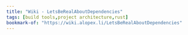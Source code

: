 ```yaml
---
title: "Wiki - LetsBeRealAboutDependencies"
tags: [build tools,project architecture,rust]
bookmark-of: "https://wiki.alopex.li/LetsBeRealAboutDependencies"
---
```

